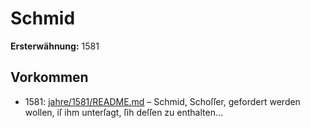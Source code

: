 # Schmid

**Ersterwähnung:** 1581

## Vorkommen
- 1581: [jahre/1581/README.md](../jahre/1581/README.md) – Schmid, Schoſſer, gefordert werden wollen, iſ ihm
unterſagt, ſih deſſen zu enthalten...

